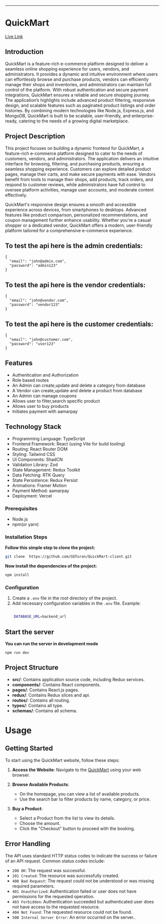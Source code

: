---

# QuickMart

[Live Link](https://mart-client.vercel.app/)

## Introduction

QuickMart is a feature-rich e-commerce platform designed to deliver a seamless online shopping experience for users, vendors, and administrators. It provides a dynamic and intuitive environment where users can effortlessly browse and purchase products, vendors can efficiently manage their shops and inventories, and administrators can maintain full control of the platform. With robust authentication and secure payment integrations, QuickMart ensures a reliable and secure shopping journey. The application’s highlights include advanced product filtering, responsive design, and scalable features such as paginated product listings and order histories. By combining modern technologies like Node.js, Express.js, and MongoDB, QuickMart is built to be scalable, user-friendly, and enterprise-ready, catering to the needs of a growing digital marketplace.

## Project Description

This project focuses on building a dynamic frontend for QuickMart, a feature-rich e-commerce platform designed to cater to the needs of customers, vendors, and administrators. The application delivers an intuitive interface for browsing, filtering, and purchasing products, ensuring a seamless shopping experience. Customers can explore detailed product pages, manage their carts, and make secure payments with ease. Vendors benefit from tools to manage their shops, add products, track orders, and respond to customer reviews, while administrators have full control to oversee platform activities, manage user accounts, and moderate content effectively.

QuickMart's responsive design ensures a smooth and accessible experience across devices, from smartphones to desktops. Advanced features like product comparison, personalized recommendations, and coupon management further enhance usability. Whether you're a casual shopper or a dedicated vendor, QuickMart offers a modern, user-friendly platform tailored for a comprehensive e-commerce experience.

## To test the api here is the admin credentials:

```plaintext
{
  "email": "john@admin.com",
  "password": "admin123"
}
```

## To test the api here is the vendor credentials:

```plaintext
{
  "email": "john@vendor.com",
  "password": "vendor123"
}
```

## To test the api here is the customer credentials:

```plaintext
{
  "email": "john@customer.com",
  "password": "user123"
}
```

## Features

- Authentication and Authorization
- Role based routes
- An Admin can create,update and delete a category from database
- A Vendor can create,update and delete a product from database
- An Admin can manage coupons
- Allows user to filter,search specific product
- Allows user to buy products
- Initiates payment with aamarpay

## Technology Stack

- Programming Language: TypeScript
- Frontend Framework: React (using Vite for build tooling)
- Routing: React Router DOM
- Styling: Tailwind CSS
- UI Components: ShadCN
- Validation Library: Zod
- State Management: Redux Toolkit
- Data Fetching: RTK Query
- State Persistence: Redux Persist
- Animations: Framer Motion
- Payment Method: aamarpay
- Deployment: Vercel

### Prerequisites

- Node.js
- npm(or yarn)

### Installation Steps

**Follow this simple step to clone the project:**

```bash
git clone  https://github.com/GGTuran/QuickMart-client.git
```

**Now install the dependencies of the project:**

```bash
npm install
```

### Configuration

1. Create a `.env` file in the root directory of the project.
2. Add necessary configuration variables in the `.env` file.
   Example:

```bash

    DATABASE_URL=backend_url

```

## Start the server

**You can run the server in development mode**

```
npm run dev
```

## Project Structure

- **src/**: Contains application source code, including Redux services.
- **components/**: Contains React components.
- **pages/**: Contains React.js pages.
- **redux/**: Contains Redux slices and api.
- **routes/**: Contains all routing.
- **types/**: Contains all type.
- **schemas/**: Contains all schema.

# Usage

## Getting Started

To start using the QuickMart website, follow these steps:

1. **Access the Website**: Navigate to the [QuickMart](https://mart-client.vercel.app/) using your web browser.

2. **Browse Available Products**:

   - On the homepage, you can view a list of available products.
   - Use the search bar to filter products by name, category, or price.

3. **Buy a Product**:
   - Select a Product from the list to view its details.
   - Choose the amount.
   - Click the "Checkout" button to proceed with the booking.

## Error Handling

The API uses standard HTTP status codes to indicate the success or failure of an API request. Common status codes include:

- `200 OK`: The request was successful.
- `201 Created`: The resource was successfully created.
- `400 Bad Request`: The request could not be understood or was missing required parameters.
- `401 Unauthorized`: Authentication failed or user does not have permissions for the requested operation.
- `403 Forbidden`: Authentication succeeded but authenticated user does not have access to the requested resource.
- `404 Not Found`: The requested resource could not be found.
- `500 Internal Server Error`: An error occurred on the server..
